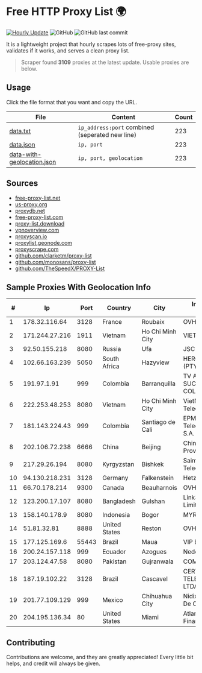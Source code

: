
# Free HTTP Proxy List 🌍

[![Hourly Update](https://github.com/mertguvencli/http-proxy-list/actions/workflows/main.yml/badge.svg?branch=main)](https://github.com/mertguvencli/http-proxy-list/actions/workflows/main.yml)
![GitHub](https://img.shields.io/github/license/mertguvencli/http-proxy-list)
![GitHub last commit](https://img.shields.io/github/last-commit/mertguvencli/http-proxy-list)

It is a lightweight project that hourly scrapes lots of free-proxy sites, validates if it works, and serves a clean proxy list.


> Scraper found **3109** proxies at the latest update. Usable proxies are below.

## Usage

Click the file format that you want and copy the URL.


|File|Content|Count|
|----|-------|-----|
|[data.txt](https://raw.githubusercontent.com/mertguvencli/http-proxy-list/main/proxy-list/data.txt)|`ip_address:port` combined (seperated new line)|223|
|[data.json](https://raw.githubusercontent.com/mertguvencli/http-proxy-list/main/proxy-list/data.json)|`ip, port`|223|
|[data-with-geolocation.json](https://raw.githubusercontent.com/mertguvencli/http-proxy-list/main/proxy-list/data-with-geolocation.json)|`ip, port, geolocation`|223|

## Sources

* [free-proxy-list.net](https://free-proxy-list.net)
* [us-proxy.org](https://www.us-proxy.org)
* [proxydb.net](http://proxydb.net)
* [free-proxy-list.com](https://free-proxy-list.com/?page=&port=&type%5B%5D=http&type%5B%5D=https&up_time=0&search=Search)
* [proxy-list.download](https://www.proxy-list.download/HTTP)
* [vpnoverview.com](https://vpnoverview.com/privacy/anonymous-browsing/free-proxy-servers)
* [proxyscan.io](https://www.proxyscan.io)
* [proxylist.geonode.com](https://proxylist.geonode.com/api/proxy-list?limit=300&page=1&sort_by=lastChecked&sort_type=desc&protocols=http,https)
* [proxyscrape.com](https://api.proxyscrape.com/v2/?request=displayproxies&protocol=http&timeout=10000&country=all&ssl=all&anonymity=all)
* [github.com/clarketm/proxy-list](https://raw.githubusercontent.com/clarketm/proxy-list/master/proxy-list-raw.txt)
* [github.com/monosans/proxy-list](https://raw.githubusercontent.com/monosans/proxy-list/main/proxies/http.txt)
* [github.com/TheSpeedX/PROXY-List](https://raw.githubusercontent.com/TheSpeedX/PROXY-List/master/http.txt)


## Sample Proxies With Geolocation Info

|#|Ip|Port|Country|City|Internet Service Provider|
|-|--|----|-------|----|-------------------------|
|1|178.32.116.64|3128|France|Roubaix|OVH SAS|
|2|171.244.27.216|1911|Vietnam|Ho Chi Minh City|VIETEL|
|3|92.50.155.218|8080|Russia|Ufa|JSC "Ufanet"|
|4|102.66.163.239|5050|South Africa|Hazyview|HERO TELECOMS (PTY) LTD|
|5|191.97.1.91|999|Colombia|Barranquilla|TV AZTECA SUCURSAL COLOMBIA|
|6|222.253.48.253|8080|Vietnam|Ho Chi Minh City|VietNam Post and Telecom Corporation|
|7|181.143.224.43|999|Colombia|Santiago de Cali|EPM Telecomunicaciones S.A. E.S.P.|
|8|202.106.72.238|6666|China|Beijing|China Unicom Beijing Province Network|
|9|217.29.26.194|8080|Kyrgyzstan|Bishkek|Saimanet Telecomunications|
|10|94.130.218.231|3128|Germany|Falkenstein|Hetzner Online GmbH|
|11|66.70.178.214|9300|Canada|Beauharnois|OVH SAS|
|12|123.200.17.107|8080|Bangladesh|Gulshan|Link3 Technologies Limited|
|13|158.140.178.9|8080|Indonesia|Bogor|MYREPUBLIC|
|14|51.81.32.81|8888|United States|Reston|OVH SAS|
|15|177.125.169.6|55443|Brazil|Maua|VIP BR TELECOM S.A.|
|16|200.24.157.118|999|Ecuador|Azogues|Nedetel S.A.|
|17|203.124.47.58|8080|Pakistan|Gujranwala|COMSATS|
|18|187.19.102.22|3128|Brazil|Cascavel|CERTTO TELECOMUNICAÇÕES LTDA EPP|
|19|201.77.109.129|999|Mexico|Chihuahua City|Nidix Networks S.a. De C.V.|
|20|204.195.136.34|80|United States|Miami|Atlantic Broadband Finance, LLC|



## Contributing

Contributions are welcome, and they are greatly appreciated! Every
little bit helps, and credit will always be given.

